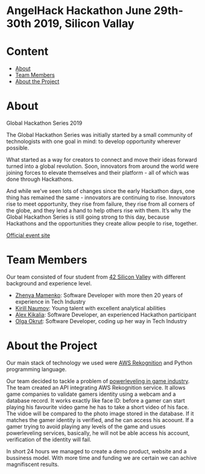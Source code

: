 # AngelHack Hackathon June 29th-30th 2019, Silicon Vallay

**Content**
================
* [About](#About)
* [Team Members](#Team-Members)
* [About the Project](#About-the-Project)


**About**
==============

Global Hackathon Series 2019

The Global Hackathon Series was initially started by a small community of technologists with one goal in mind: to develop opportunity wherever possible.

What started as a way for creators to connect and move their ideas forward turned into a global revolution. Soon, innovators from around the world were joining forces to elevate themselves and their platform - all of which was done through Hackathons.

And while we’ve seen lots of changes since the early Hackathon days, one thing has remained the same - innovators are continuing to rise. Innovators rise to meet opportunity, they rise from failure, they rise from all corners of the globe, and they lend a hand to help others rise with them. It’s why the Global Hackathon Series is still going strong to this day, because Hackathons and the opportunities they create allow people to rise, together.

[Official event site][1]

**Team Members**
=====================

Our team consisted of four student from [42 Silicon Valley][2] with different background and experience level.

* [Zhenya Mamenko][3]: Software Developer with more then 20 years of experience in Tech Industry
* [Kirill Naumov][4]: Young talent with excellent analytical abilities
* [Alex Kikalia][5]: Software Developer, an experienced Hackathon participant
* [Olga Okrut][6]: Software Developer, coding up her way in Tech Industry 

**About the Project**
===========================

Our main stack of technology we used were [AWS Rekognition][7] and Python programming language.

Our team  decided to tackle a problem of [powerleveling in game industry][8]. The team created an API integrating AWS Rekognition service. It allows game companies to validate gamers identity using a webcam and a database record. It works exactly like face ID: before a gamer can start playing his favourite video game he has to take a short video of his face. The vidoe will be compared to the photo image stored in the database. If it matches the gamer identity is verified, and he can access his acoount. If a gamer trying to avoid playing any levels of the game and usues powerleveling services, basically, he will not be able access his account, verification of the identity will fail.

In short 24 hours we managed to create a demo product, website and a bussiness model. With more time and funding we are certain we can achive magnifiscent results.


[1]: https://www.hackathon.io/events
[2]: https://www.42.us.org
[3]: https://github.com/zhenya-mamenko
[4]: https://github.com/KirillVNaumov
[5]: https://github.com/akikalia
[6]: https://github.com/olgOk
[7]: https://aws.amazon.com/rekognition/
[8]: https://wowwiki.fandom.com/wiki/Power_leveling

